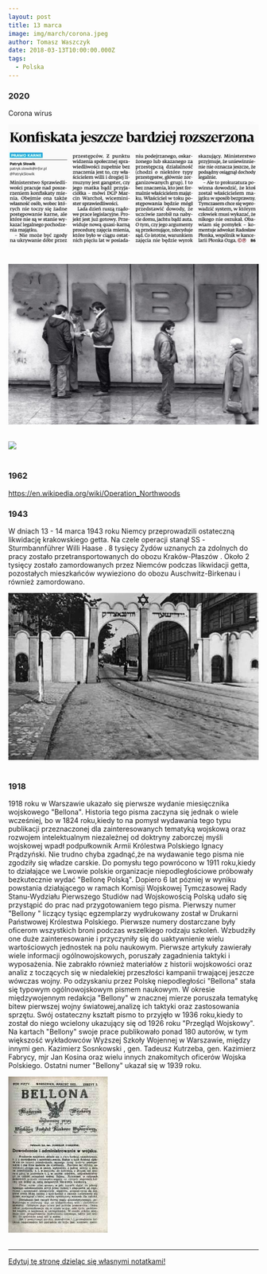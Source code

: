 ```yaml
---
layout: post
title: 13 marca
image: img/march/corona.jpeg
author: Tomasz Waszczyk
date: 2018-03-13T10:00:00.000Z
tags:
  - Polska
---
```


### 2020

Corona wirus

<img src="./img/march/corona.jpeg"/><br><br>

<img src="./img/march/corona2.jpeg"/><br><br>

<img src="./img/march/korona.jpeg"/><br><br>

### 1962

https://en.wikipedia.org/wiki/Operation_Northwoods

### 1943

W dniach 13 - 14 marca 1943 roku Niemcy przeprowadzili ostateczną likwidację krakowskiego getta. Na czele operacji stanął SS -Sturmbannführer Willi Haase . 8 tysięcy Żydów uznanych za zdolnych do pracy zostało przetransportowanych do obozu Kraków-Płaszów . Około 2 tysięcy zostało zamordowanych przez Niemców podczas likwidacji getta, pozostałych mieszkańców wywieziono do obozu Auschwitz-Birkenau i również zamordowano.

<img src="./img/march/getto.jpg"/><br><br>

### 1918

1918 roku w Warszawie ukazało się pierwsze wydanie miesięcznika wojskowego "Bellona".
Historia tego pisma zaczyna się jednak o wiele wcześniej, bo w 1824 roku,kiedy to na pomysł wydawania tego typu publikacji przeznaczonej dla zainteresowanych tematyką wojskową oraz rozwojem intelektualnym niezależnej od doktryny zaborczej myśli wojskowej wpadł podpułkownik Armii Królestwa Polskiego Ignacy Prądzyński. Nie trudno chyba zgadnąć,że na wydawanie tego pisma nie zgodziły się władze carskie. 
Do pomysłu tego powrócono w 1911 roku,kiedy to działające we Lwowie polskie organizacje niepodległościowe próbowały bezkutecznie wydać "Bellonę Polską". Dopiero 6 lat pózniej w wyniku powstania działającego w ramach Komisji Wojskowej Tymczasowej Rady Stanu-Wydziału Pierwszego Studiów nad Wojskowością Polską udało się przystąpić do prac nad przygotowaniem tego pisma.
Pierwszy numer "Bellony " liczący tysiąc egzemplarzy wydrukowany został w Drukarni Państwowej Królestwa Polskiego.
Pierwsze numery dostarczane były oficerom
wszystkich broni podczas wszelkiego rodzaju
szkoleń. Wzbudziły one duże zainteresowanie i
przyczyniły się do uaktywnienie wielu
wartościowych jednostek na polu naukowym.
Pierwsze artykuły zawierały wiele informacji
ogólnowojskowych, poruszały zagadnienia
taktyki i wyposażenia. Nie zabrakło również
materiałów z historii wojskowości oraz analiz
z toczących się w niedalekiej przeszłości
kampanii trwającej jeszcze wówczas wojny.
Po odzyskaniu przez Polskę niepodległości "Bellona" stała się typowym ogólnowojskowym pismem naukowym.
W okresie międzywojennym redakcja "Bellony" w znacznej mierze poruszała tematykę bitew pierwszej wojny światowej,analizę ich taktyki oraz zastosowania sprzętu.
Swój ostateczny kształt pismo to przyjęło w 1936 roku,kiedy to został do niego wcielony ukazujący się od 1926 roku "Przegląd Wojskowy".
Na kartach "Bellony" swoje prace publikowało
ponad 180 autorów, w tym większość
wykładowców Wyższej Szkoły Wojennej w
Warszawie, między innymi gen. Kazimierz
Sosnkowski , gen. Tadeusz Kutrzeba, gen.
Kazimierz Fabrycy, mjr Jan Kosina oraz wielu
innych znakomitych oficerów Wojska
Polskiego.
Ostatni numer "Bellony" ukazał się w 1939 roku.

<img src="./img/march/bellona.jpg"/><br><br>

---

<a href="https://github.com/TomaszWaszczyk/historia.waszczyk.com/edit/master/src/content/march-13.md" target="_blank">Edytuj tę stronę dzieląc się własnymi notatkami!</a>
